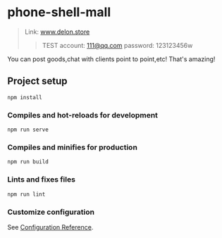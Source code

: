 # phone-shell-mall
> Link: www.delon.store
> > TEST account: 111@qq.com password: 123123456w  

You can post goods,chat with clients point to point,etc! That's amazing!

## Project setup
```
npm install
```

### Compiles and hot-reloads for development
```
npm run serve
```

### Compiles and minifies for production
```
npm run build
```

### Lints and fixes files
```
npm run lint
```

### Customize configuration
See [Configuration Reference](https://cli.vuejs.org/config/).
